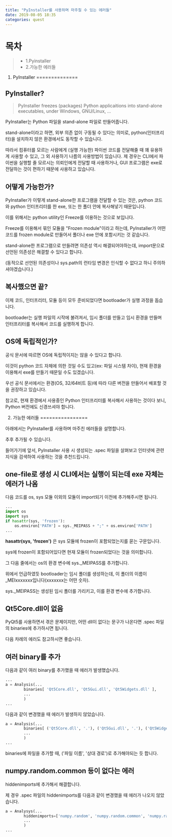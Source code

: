 ```yaml
---
title: "PyInstaller를 사용하며 마주칠 수 있는 에러들"
date: 2019-08-05 18:35
categories: quest
---
```

목차
===
> * 1.Pyinstaller
> * 2.가능한 에러들


1. PyInstaller
==============

PyInstaller?
------------
> PyInstaller freezes (packages) Python applicaitions into stand-alone executables, under Windows, GNU/Linux, ...

PyInstaller는 Python 파일을 stand-alone 파일로 만들어줍니다.

stand-alone이라고 하면, 외부 의존 없이 구동될 수 있다는 의미로, python(인터프리터)을 설치하지 않은 환경에서도 동작할 수 있습니다.

따라서 컴퓨터를 모르는 사람에게 (실행 가능한) 파이썬 코드를 전달해줄 때 꽤 유용하게 사용할 수 있고, 그 외 사용하기 나름의 사용방법이 있습니다. 제 경우는 CLI에서 파이썬을 실행할 줄 모르시는 의뢰인에게 전달할 때 사용하거나, GUI 프로그램은 exe로 전달하는 것이 편하기 때문에 사용하고 있습니다.


어떻게 가능한가?
----------------
PyInstaller가 이렇게 stand-alone한 프로그램을 전달할 수 있는 것은, python 코드와 python 인터프리터를 한 exe, 또는 한 폴더 안에 복사해넣기 때문입니다.

이를 위해서는 python utility인 Freeze를 이용하는 것으로 보입니다.

Freeze를 이용해서 묶인 모듈을 "Frozen module"이라고 하는데, PyInstaller가 어떤 코드를 frozen module로 만들어서 폴더나 exe 안에 포함시키는 것 같습니다.

stand-alone한 프로그램으로 만들려면 의존성 역시 해결되어야하는데, import문으로 선언된 의존성은 해결할 수 있다고 합니다.

(동적으로 선언된 의존성이나 sys.path의 런타임 변경은 인식할 수 없다고 하니 주의하셔야겠습니다.)


복사했으면 끝?
--------------
이제 코드, 인터프리터, 모듈 등이 모두 준비되었다면 bootloader가 실행 과정을 돕습니다.

bootloader는 실행 파일의 시작에 불려져서, 임시 폴더를 만들고 임시 환경을 만들며 인터프리터를 복사해서 코드를 실행하게 합니다.


OS에 독립적인가?
----------------
공식 문서에 따르면 OS에 독립적이지는 않을 수 있다고 합니다.

이것이 python 코드 자체에 의한 것일 수도 있고(ex: 파일 시스템 차이), 현재 환경을 이용해서 exe를 만들기 때문일 수도 있겠습니다.

우선 공식 문서에서는 환경(OS, 32/64비트 등)에 따라 다른 버전을 만들어서 배포할 것을 권장하고 있습니다.

참고로, 현재 환경에서 사용중인 Python 인터프리터를 복사해서 사용하는 것이다 보니, Python 버전에도 신경쓰셔야 합니다.


2. 가능한 에러들
================

아래에서는 PyInstaller를 사용하며 마주친 에러들을 설명합니다.

추후 추가될 수 있습니다.

들어가기에 앞서, PyInstaller 사용 시 생성되는 .spec 파일을 살펴보고 인터넷에 관련 지식을 검색하여 사용하는 것을 추천드립니다.

one-file로 생성 시 CLI에서는 실행이 되는데 exe 자체는 에러가 나옴
------------------------------------------------------------------

다음 코드를 os, sys 모듈 이외의 모듈이 import되기 이전에 추가해주시면 됩니다.

```python
...
import os
import sys
if hasattr(sys, 'frozen'):
	os.environ['PATH'] = sys._MEIPASS + ";" + os.environ['PATH']
...
```

<b>hasattr(sys, 'frozen')</b> 은 sys 모듈에 frozen이 포함되었는지를 묻는 구문입니다.

sys에 frozen이 포함되어있다면 현재 모듈이 frozen되었다는 것을 의미합니다.

그 다음 줄에서는 os의 환경 변수에 sys._MEIPASS를 추가합니다.

위에서 언급하였듯 bootloader는 임시 폴더를 생성하는데, 이 폴더의 이름이 _MEIxxxxxxx입니다(xxxxxxx는 어떤 숫자).

sys._MEIPASS는 생성된 임시 폴더를 가리키고, 이를 환경 변수에 추가합니다.


Qt5Core.dll이 없음
------------------

PyQt5를 사용하면서 겪은 문제이지만, 어떤 dll이 없다는 문구가 나온다면 .spec 파일의 binaries에 추가하시면 됩니다.

다음 차례의 에러도 참고하시면 좋습니다.


여러 binary를 추가
------------------

다음과 같이 여러 binary를 추가했을 때 에러가 발생했습니다.

```python
...
a = Analysis(...
		binaries[ 'Qt5Core.dll', 'Qt5Gui.dll', 'Qt5Widgets.dll' ],
		...
		)
...
```

다음과 같이 변경했을 때 에러가 발생하지 않았습니다.

```python
a = Analysis(...
		binaries[ ('Qt5Core.dll', '.'), ('Qt5Gui.dll', '.'), ('Qt5Widgets.dll', '.') ],
		...
		)
...
```

binaries에 파일을 추가할 때, ('파일 이름', '상대 경로')로 추가해야되는 듯 합니다.


numpy.random.common 등이 없다는 에러
------------------------------------

hiddenimports에 추가해서 해결합니다.

제 경우 .spec 파일의 hiddenimports를 다음과 같이 변경했을 때 에러가 나오지 않았습니다.

```python
a = Analysys(...
		hiddenimports=['numpy.random', 'numpy.random.common', 'numpy.random.bounded_integers', 'numpy.random.entropy',]
		...
		)
...
```


